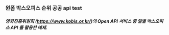 ### 윈폼 박스오피스 순위 공공 api test

##### 영화진흥위원회 (https://www.kobis.or.kr/)의 Open API 서비스 중 일별 박스오피스 API 를 활용한 예제.
